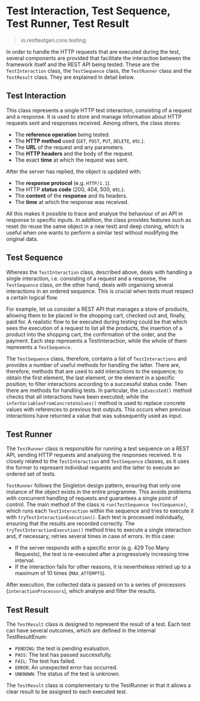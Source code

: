 # Test Interaction, Test Sequence, Test Runner, Test Result
> io.resttestgen.core.testing;

In order to handle the HTTP requests that are executed during the test, several components are provided that facilitate the interaction between the framework itself and the REST API being tested. These are the ```TestInteraction``` class, the ```TestSequence``` class, the ```TestRunner``` class and the ```TestResult``` class. They are explained in detail below.

## Test Interaction
This class represents a single HTTP test interaction, consisting of a request and a response. It is used to store and manage information about HTTP requests sent and responses received.
Among others, the class stores:
- The **reference operation** being tested. 
- The **HTTP method** used (```GET```, ```POST```, ```PUT```, ```DELETE```, etc.).
- The **URL** of the request and any parameters.
- The **HTTP headers** and the body of the request.
- The exact **time** at which the request was sent.

After the server has replied, the object is updated with:
- The **response protocol** (e.g. ```HTTP/1.1```).
- The HTTP **status code** (200, 404, 500, etc.).
- The **content** of the **response** and its headers.
- The **time** at which the response was received.

All this makes it possible to trace and analyse the behaviour of an API in response to specific inputs. In addition, the class provides features such as reset (to reuse the same object in a new test) and deep cloning, which is useful when one wants to perform a similar test without modifying the original data.

## Test Sequence
Whereas the ```TestInteraction``` class, described above, deals with handling a single interaction, i.e. consisting of a request and a response, the ```TestSequence``` class, on the other hand, deals with organising several interactions in an ordered sequence. This is crucial when tests must respect a certain logical flow. 

For example, let us consider a REST API that manages a store of products, allowing them to be placed in the shopping cart, checked out and, finally, paid for. A realistic flow to be executed during testing could be that which sees the execution of a request to list all the products, the insertion of a product into the shopping cart, the confirmation of the order, and the payment. Each step represents a TestInteraction, while the whole of them represents a ```TestSequence```. 

The ```TestSequence``` class, therefore, contains a list of ```TestInteractions``` and provides a number of useful methods for handling the latter. There are, therefore, methods that are used to add interactions to the sequence; to obtain the first element, the last element, or the element in a specific position; to filter interactions according to a successful status code. Then there are methods for handling tests. In particular, the ```isExecuted()``` method checks that all interactions have been executed; while the ```inferVariablesFromConcreteValues()``` method is used to replace concrete values with references to previous test outputs. This occurs when previous interactions have returned a value that was subsequently used as input. 

## Test Runner
The ```TestRunner``` class is responsible for running a test sequence on a REST API, sending HTTP requests and analysing the responses received. It is closely related to the ```TestInteraction``` and ```TestSequence``` classes, as it uses the former to represent individual requests and the latter to execute an ordered set of tests.

```TestRunner``` follows the Singleton design pattern, ensuring that only one instance of the object exists in the entire programme. This avoids problems with concurrent handling of requests and guarantees a single point of control.
The main method of the class is ```run(TestSequence testSequence)```, which runs each ```TestInteraction``` within the sequence and tries to execute it with ```tryTestInteractionExecution()```. Each test is processed individually, ensuring that the results are recorded correctly.
The ```tryTestInteractionExecution()``` method tries to execute a single interaction and, if necessary, retries several times in case of errors. In this case:
- If the server responds with a specific error (e.g. 429 Too Many Requests), the test is re-executed after a progressively increasing time interval.
- If the interaction fails for other reasons, it is nevertheless retried up to a maximum of 10 times (```MAX_ATTEMPTS```).

After execution, the collected data is passed on to a series of processors (```interactionProcessors```), which analyse and filter the results.

## Test Result
The ```TestResult``` class is designed to represent the result of a test. Each test can have several outcomes, which are defined in the internal TestResultEnum:
- ```PENDING```: the test is pending evaluation.
- ```PASS```: The test has passed successfully.
- ```FAIL```: The test has failed.
- ```ERROR```: An unexpected error has occurred.
- ```UNKNOWN```: The status of the test is unknown.

The ```TestResult``` class is complementary to the TestRunner in that it allows a clear result to be assigned to each executed test.




